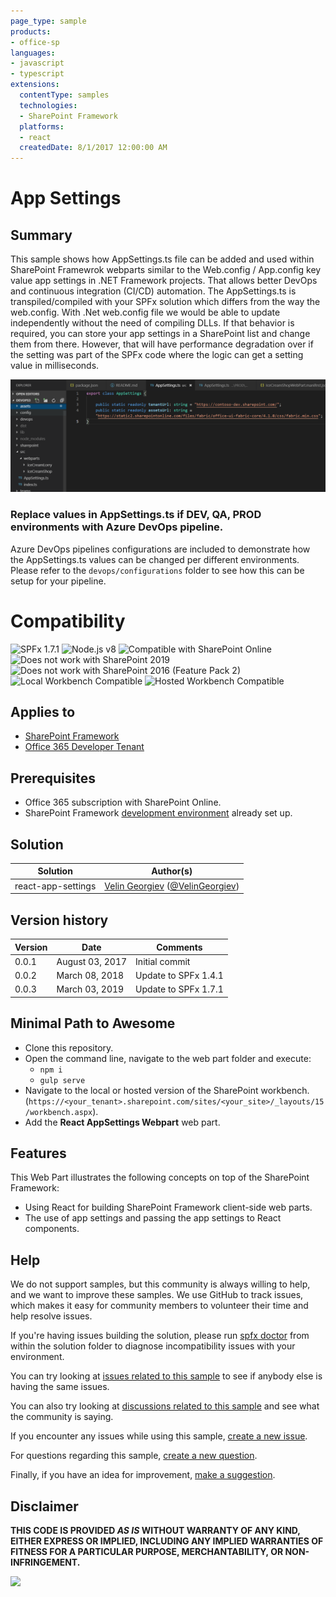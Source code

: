 ```yaml
---
page_type: sample
products:
- office-sp
languages:
- javascript
- typescript
extensions:
  contentType: samples
  technologies:
  - SharePoint Framework
  platforms:
  - react
  createdDate: 8/1/2017 12:00:00 AM
---
```

# App Settings

## Summary

This sample shows how AppSettings.ts file can be added and used within SharePoint Framewrok webparts similar to the Web.config / App.config key value app settings in .NET Framework projects.
That allows better DevOps and continuous integration (CI/CD) automation. The AppSettings.ts is transpiled/compiled with your SPFx solution which differs from the way the web.config. With .Net web.config file we would be able to update independently without the need of compiling DLLs. If that behavior is required, you can store your app settings in a SharePoint list and change them from there. However, that will have performance degradation over if the setting was part of the SPFx code where the logic can get a setting value in milliseconds.

![SPFx React app settings webpart](./assets/app-settings-class.PNG)

### Replace values in AppSettings.ts if DEV, QA, PROD environments with Azure DevOps pipeline.

Azure DevOps pipelines configurations are included to demonstrate how the AppSettings.ts values can be changed per different environments. Please refer to the `devops/configurations` folder to see how this can be setup for your pipeline.


# Compatibility

![SPFx 1.7.1](https://img.shields.io/badge/SPFx-1.7.1-green.svg) 
![Node.js v8](https://img.shields.io/badge/Node.js-v8-green.svg) 
![Compatible with SharePoint Online](https://img.shields.io/badge/SharePoint%20Online-Compatible-green.svg)
![Does not work with SharePoint 2019](https://img.shields.io/badge/SharePoint%20Server%202019-Incompatible-red.svg)
![Does not work with SharePoint 2016 (Feature Pack 2)](https://img.shields.io/badge/SharePoint%20Server%202016%20(Feature%20Pack%202)-Incompatible-red.svg "SharePoint Server 2016 Feature Pack 2 requires SPFx 1.1")
![Local Workbench Compatible](https://img.shields.io/badge/Local%20Workbench-Compatible-green.svg)
![Hosted Workbench Compatible](https://img.shields.io/badge/Hosted%20Workbench-Compatible-green.svg)

## Applies to

* [SharePoint Framework](https://docs.microsoft.com/sharepoint/dev/spfx/sharepoint-framework-overview)
* [Office 365 Developer Tenant](https://docs.microsoft.com/sharepoint/dev/spfx/set-up-your-developer-tenant)

## Prerequisites

- Office 365 subscription with SharePoint Online.
- SharePoint Framework [development environment](https://docs.microsoft.com/sharepoint/dev/spfx/set-up-your-development-environment) already set up.

## Solution

Solution|Author(s)
--------|---------
react-app-settings | [Velin Georgiev](https://github.com/VelinGeorgiev) ([@VelinGeorgiev](https://twitter.com/velingeorgiev))

## Version history

Version|Date|Comments
-------|----|--------
0.0.1|August 03, 2017 | Initial commit
0.0.2|March 08, 2018 | Update to SPFx 1.4.1
0.0.3|March 03, 2019 | Update to SPFx 1.7.1

## Minimal Path to Awesome

- Clone this repository.
- Open the command line, navigate to the web part folder and execute:
    - `npm i`
    - `gulp serve`
- Navigate to the local or hosted version of the SharePoint workbench.(`https://<your_tenant>.sharepoint.com/sites/<your_site>/_layouts/15/workbench.aspx`).
- Add the **React AppSettings Webpart** web part.

## Features

This Web Part illustrates the following concepts on top of the SharePoint Framework:

- Using React for building SharePoint Framework client-side web parts.
- The use of app settings and passing the app settings to React components.
## Help

We do not support samples, but this community is always willing to help, and we want to improve these samples. We use GitHub to track issues, which makes it easy for  community members to volunteer their time and help resolve issues.

If you're having issues building the solution, please run [spfx doctor](https://pnp.github.io/cli-microsoft365/cmd/spfx/spfx-doctor/) from within the solution folder to diagnose incompatibility issues with your environment.

You can try looking at [issues related to this sample](https://github.com/pnp/sp-dev-fx-webparts/issues?q=label%3A%22sample%3A%20react-app-settings%22) to see if anybody else is having the same issues.

You can also try looking at [discussions related to this sample](https://github.com/pnp/sp-dev-fx-webparts/discussions?discussions_q=react-app-settings) and see what the community is saying.

If you encounter any issues while using this sample, [create a new issue](https://github.com/pnp/sp-dev-fx-webparts/issues/new?assignees=&labels=Needs%3A+Triage+%3Amag%3A%2Ctype%3Abug-suspected%2Csample%3A%20react-app-settings&template=bug-report.yml&sample=react-app-settings&authors=@VelinGeorgiev&title=react-app-settings%20-%20).

For questions regarding this sample, [create a new question](https://github.com/pnp/sp-dev-fx-webparts/issues/new?assignees=&labels=Needs%3A+Triage+%3Amag%3A%2Ctype%3Aquestion%2Csample%3A%20react-app-settings&template=question.yml&sample=react-app-settings&authors=@VelinGeorgiev&title=react-app-settings%20-%20).

Finally, if you have an idea for improvement, [make a suggestion](https://github.com/pnp/sp-dev-fx-webparts/issues/new?assignees=&labels=Needs%3A+Triage+%3Amag%3A%2Ctype%3Aenhancement%2Csample%3A%20react-app-settings&template=suggestion.yml&sample=react-app-settings&authors=@VelinGeorgiev&title=react-app-settings%20-%20).


## Disclaimer

**THIS CODE IS PROVIDED *AS IS* WITHOUT WARRANTY OF ANY KIND, EITHER EXPRESS OR IMPLIED, INCLUDING ANY IMPLIED WARRANTIES OF FITNESS FOR A PARTICULAR PURPOSE, MERCHANTABILITY, OR NON-INFRINGEMENT.**

<img src="https://pnptelemetry.azurewebsites.net/sp-dev-fx-webparts/samples/react-app-settings" />
